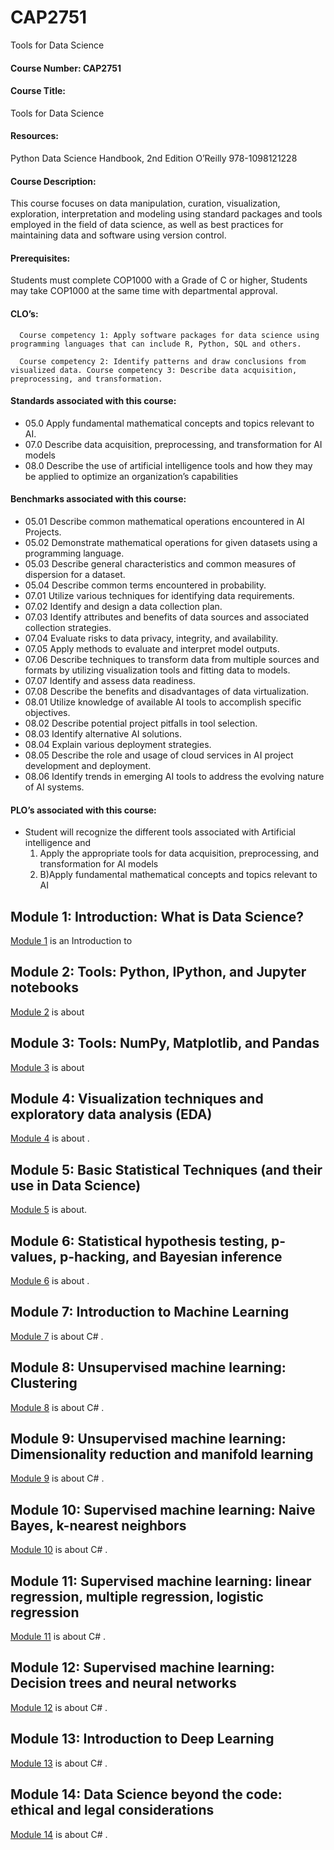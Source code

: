 # CAP2751
Tools for Data Science

#### Course Number: CAP2751

#### Course Title: 
   Tools for Data Science

#### Resources:

   Python Data Science Handbook, 2nd Edition  O’Reilly  978-1098121228

#### Course Description: 
   This course focuses on data manipulation, curation, visualization, exploration, interpretation and modeling using standard packages and tools employed in the field of data science, as well as best practices for maintaining data and software using version control.

#### Prerequisites: 
   Students must complete COP1000 with a Grade of C or higher, Students may take COP1000 at the same time with departmental approval.

#### CLO’s:

      Course competency 1: Apply software packages for data science using programming languages that can include R, Python, SQL and others. 

      Course competency 2: Identify patterns and draw conclusions from visualized data. Course competency 3: Describe data acquisition, preprocessing, and transformation.

#### Standards associated with this course:

 * 05.0	Apply fundamental mathematical concepts and topics relevant to AI.
 * 07.0	Describe data acquisition, preprocessing, and transformation for AI models
 * 08.0	Describe the use of artificial intelligence tools and how they may be applied to optimize an organization’s capabilities
#### Benchmarks associated with this course:
 * 05.01	Describe common mathematical operations encountered in AI Projects. 
 * 05.02	Demonstrate mathematical operations for given datasets using a programming language. 
 * 05.03	Describe general characteristics and common measures of dispersion for a dataset. 
 * 05.04	Describe common terms encountered in probability.
 * 07.01	Utilize various techniques for identifying data requirements. 
 * 07.02	Identify and design a data collection plan. 
 * 07.03	Identify attributes and benefits of data sources and associated collection strategies. 
 * 07.04	Evaluate risks to data privacy, integrity, and availability. 
 * 07.05	Apply methods to evaluate and interpret model outputs. 
 * 07.06	Describe techniques to transform data from multiple sources and formats by utilizing visualization tools and fitting data to models.
 * 07.07	Identify and assess data readiness. 
 * 07.08	Describe the benefits and disadvantages of data virtualization.
 * 08.01	Utilize knowledge of available AI tools to accomplish specific objectives.
 * 08.02	Describe potential project pitfalls in tool selection.
 * 08.03	Identify alternative AI solutions.
 * 08.04	Explain various deployment strategies.
 * 08.05	Describe the role and usage of cloud services in AI project development and deployment. 
 * 08.06	Identify trends in emerging AI tools to address the evolving nature of AI systems.

#### PLO’s associated with this course:

 * Student will recognize the different tools associated with Artificial intelligence and 
   1. Apply the appropriate tools for data acquisition, preprocessing, and transformation for AI models 
   1. B)Apply fundamental mathematical concepts and topics relevant to AI


## Module 1: Introduction: What is Data Science?
[Module 1](./Module_1/README.md) is an Introduction to 

## Module 2: Tools: Python, IPython, and Jupyter notebooks
[Module 2](./Module_2/README.md) is about

## Module 3: Tools: NumPy, Matplotlib, and Pandas
[Module 3](./Module_3/README.md) is about 

## Module 4: Visualization techniques and exploratory data analysis (EDA)
[Module 4](./Module_4/README.md) is about .

## Module 5: Basic Statistical Techniques (and their use in Data Science)
[Module 5](./Module_5/README.md) is about.

## Module 6: Statistical hypothesis testing, p-values, p-hacking, and Bayesian inference
[Module 6](./Module_6/README.md) is about .

## Module 7: Introduction to Machine Learning
[Module 7](./Module_7/README.md) is about C# .

## Module 8: Unsupervised machine learning: Clustering
[Module 8](./Module_8/README.md) is about C# .

## Module 9: Unsupervised machine learning: Dimensionality reduction and manifold learning
[Module 9](./Module_9/README.md) is about C# .

## Module 10: Supervised machine learning: Naive Bayes, k-nearest neighbors
[Module 10](./Module_10/README.md) is about C# .

## Module 11: Supervised machine learning: linear regression, multiple regression, logistic regression
[Module 11](./Module_11/README.md) is about C# .

## Module 12: Supervised machine learning: Decision trees and neural networks
[Module 12](./Module_12/README.md) is about C# .

## Module 13: Introduction to Deep Learning
[Module 13](./Module_13/README.md) is about C# .

## Module 14: Data Science beyond the code: ethical and legal considerations
[Module 14](./Module_14/README.md) is about C# .
